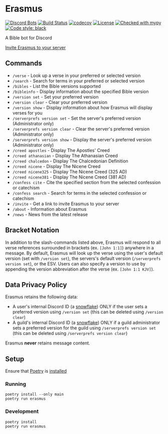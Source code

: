 # Erasmus

[![Discord Bots](https://top.gg/api/widget/servers/349394562336292876.svg)](https://top.gg/bot/349394562336292876)
[![Build Status](https://travis-ci.org/bryanforbes/Erasmus.svg?branch=master)](https://travis-ci.org/bryanforbes/Erasmus)
[![codecov](https://codecov.io/gh/bryanforbes/Erasmus/branch/master/graph/badge.svg)](https://codecov.io/gh/bryanforbes/Erasmus)
[![License](https://img.shields.io/badge/License-BSD%203--Clause-blue.svg)](https://github.com/bryanforbes/botus_receptus/blob/master/LICENSE)
[![Checked with mypy](http://www.mypy-lang.org/static/mypy_badge.svg)](http://mypy-lang.org/)
[![Code style: black](https://img.shields.io/badge/code%20style-black-000000.svg)](https://github.com/ambv/black)

A Bible bot for Discord

[Invite Erasmus to your server](https://discord.com/oauth2/authorize?client_id=362261298139889664&scope=bot+applications.commands&permissions=275414871104)

## Commands

* `/verse` - Look up a verse in your preferred or selected version
* `/search` - Search for terms in your preferred or selected version
* `/bibles` - List the Bible versions supported
* `/bibleinfo` - Display information about the specified Bible version
* `/version set` - Set your preferred version
* `/version clear` - Clear your preferred version
* `/version show` - Display information about how Erasmus will display verses for you
* `/serverprefs version set` - Set the server's preferred version (Administrator only)
* `/serverprefs version clear` - Clear the server's preferred version (Administrator only)
* `/serverprefs version show` - Display the server's preferred version (Administrator only)
* `/creed apostles` - Display The Apostles' Creed
* `/creed athanasian` - Display The Athanasian Creed
* `/creed chalcedon` - Display The Chalcedonian Definition
* `/creed nicene` - Display The Nicene Creed
* `/creed nicene325` - Display The Nicene Creed (325 AD)
* `/creed nicene381` - Display The Nicene Creed (381 AD)
* `/confess cite` - Cite the specified section from the selected confession or catechism
* `/confess search` - Search for terms in the selected confession or catechism
* `/invite` - Get a link to invite Erasmus to your server
* `/about` - Information about Erasmus
* `/news` - News from the latest release

## Bracket Notation

In addition to the slash-commands listed above, Erasmus will respond to all verse references surrounded in brackets (ex. `[John 1:1]`) anywhere in a message. By default, Erasmus will look up the verse using the user's default version (set with `/version set`), the servers's default version (`/serverprefs version set`), or the ESV. Users can also specify a version to use by appending the version abbreviation after the verse (ex. `[John 1:1 KJV]`).

## Data Privacy Policy

Erasmus retains the following data:

* A user's internal Discord ID (a [snowflake](https://discord.com/developers/docs/reference#snowflakes)) ONLY if the user sets a preferred version using `/version set` (this can be deleted using `/version clear`)
* A guild's internal Discord ID (a [snowflake](https://discord.com/developers/docs/reference#snowflakes)) ONLY if a guild administrator sets a preferred version for the guild using `/serverprefs version set` (this can be deleted using `/serverprefs version clear`)

Erasmus **never** retains message content.

## Setup

Ensure that [Poetry](https://python-poetry.org/) is [installed](https://python-poetry.org/docs/#installation)

### Running

```
poetry install --only main
poetry run erasmus
```

### Development

```
poetry install
poetry run erasmus
```

